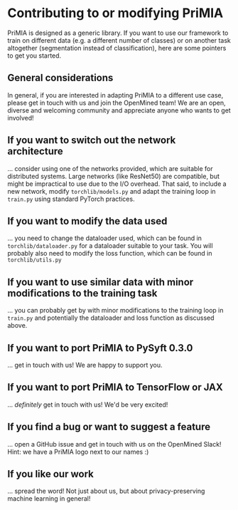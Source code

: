 # Contributing to or modifying PriMIA

PriMIA is designed as a generic library. If you want to use our framework to train on different data (e.g. a different number of classes) or on another task altogether (segmentation instead of classification), here are some pointers to get you started.

## General considerations
In general, if you are interested in adapting PriMIA to a different use case, please get in touch with us and join the OpenMined team! We are an open, diverse and welcoming community and appreciate anyone who wants to get involved!

## If you want to switch out the network architecture
... consider using one of the networks provided, which are suitable for distributed systems. Large networks (like ResNet50) are compatible, but might be impractical to use due to the I/O overhead. That said, to include a new network, modify `torchlib/models.py` and adapt the training loop in `train.py` using standard PyTorch practices.

## If you want to modify the data used
... you need to change the dataloader used, which can be found in `torchlib/dataloader.py` for a dataloader suitable to your task. You will probably also need to modify the loss function, which can be found in `torchlib/utils.py`

## If you want to use similar data with minor modifications to the training task
... you can probably get by with minor modifications to the training loop in `train.py` and potentially the dataloader and loss function as discussed above. 

## If you want to port PriMIA to PySyft 0.3.0
... get in touch with us! We are happy to support you.

## If you want to port PriMIA to TensorFlow or JAX
... _definitely_ get in touch with us! We'd be very excited!

## If you find a bug or want to suggest a feature
... open a GitHub issue and get in touch with us on the OpenMined Slack! Hint: we have a PriMIA logo next to our names :)

## If you like our work
... spread the word! Not just about us, but about privacy-preserving machine learning in general!  
